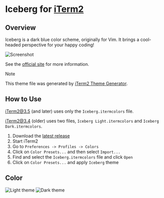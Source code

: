 # Iceberg for [iTerm2](https://iterm2.com)

## Overview

Iceberg is a dark blue color scheme, originally for Vim.
It brings a cool-headed perspective for your happy coding!

![Screenshot](https://github.com/YusukeSano/iterm2-iceberg/assets/54178415/8ca1c845-2bb5-4340-9baa-a466b59b341b)

See the [official site](http://cocopon.github.io/iceberg.vim) for more
information.

> [!NOTE]
> This theme file was generated by [iTerm2 Theme Generator](https://github.com/YusukeSano/iterm2-theme-generator).

## How to Use

iTerm2@3.5 (and later) uses only the `Iceberg.itermcolors` file.

iTerm2@3.4 (older) uses two files, `Iceberg Light.itermcolors` and `Iceberg Dark.itermcolors`.

1. Download the [latest release](https://github.com/YusukeSano/iterm2-iceberg/archive/main.zip)
2. Start iTerm2
3. Go to `Preferences -> Profiles -> Colors`
4. Click on `Color Presets...` and then select `Import...`
5. Find and select the `Iceberg.itermcolors` file and click `Open`
6. Click on `Color Presets...` and apply `Iceberg` theme

## Color

![Light theme](https://github.com/YusukeSano/iterm2-iceberg/assets/54178415/240372c4-a1ac-451c-a0ad-02e755894f60)
![Dark theme](https://github.com/YusukeSano/iterm2-iceberg/assets/54178415/426da55d-acae-4561-bdb6-628bc930b394)
